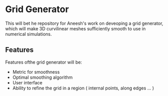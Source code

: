# Grid Generator
This will bet he repository for Aneesh's work on deveoping a grid generator, which will make 3D curvilinear meshes sufficiently smooth to use in numerical simulations.

## Features
Features ofthe grid generator will be:
- Metric for smoothness
- Optimal smoothing algorithm
- User interface
- Ability to refine the grid in a region ( internal points, along edges ... )

